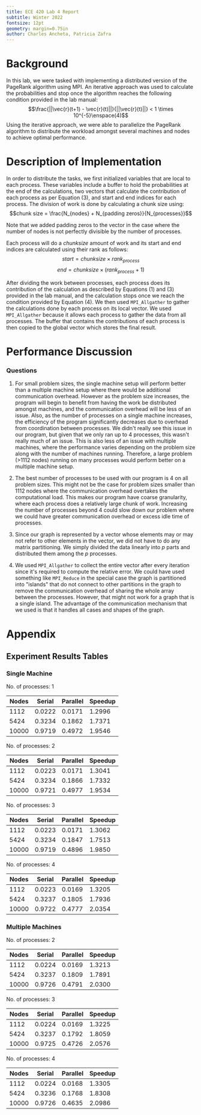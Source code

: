 ```yaml
---
title: ECE 420 Lab 4 Report
subtitle: Winter 2022
fontsize: 12pt
geometry: margin=0.75in
author: Charles Ancheta, Patricia Zafra
---
```


# Background

In this lab, we were tasked with implementing a distributed version of the PageRank algorithm using MPI. An iterative approach was used to calculate the probabilities and stop once the algorithm reaches the following condition provided in the lab manual:
$$\frac{||\vec{r}(t+1) - \vec{r}(t)||}{||\vec{r}(t)||} < 1 \times 10^{-5}\enspace(4)$$
Using the iterative approach, we were able to parallelize the PageRank algorithm to distribute the workload amongst several machines and nodes to achieve optimal performance.

# Description of Implementation

In order to distribute the tasks, we first initialized variables that are local to each process. These variables include a buffer to hold the probabilities at the end of the calculations, two vectors that calculate the contribution of each process as per Equation (3), and start and end indices for each process. The division of work is done by calculating a chunk size using:
$$chunk size = \frac{N_{nodes} + N_{padding zeros}}{N_{processes}}$$

Note that we added padding zeros to the vector in the case where the number of nodes is not perfectly divisible by the number of processes.

Each process will do a $chunksize$ amount of work and its start and end indices are calculated using their rank as follows:
$$start = chunksize \times rank_{process}$$
$$end = chunksize \times ({rank_{process} + 1})$$

After dividing the work between processes, each process does its contribution of the calculation as described by Equations (1) and (3) provided in the lab manual, and the calculation stops once we reach the condition provided by Equation (4). We then used `MPI_Allgather` to gather the calculations done by each process on its local vector. We used `MPI_Allgather` because it allows each process to gather the data from all processes. The buffer that contains the contributions of each process is then copied to the global vector which stores the final result.

# Performance Discussion

### Questions

1.  For small problem sizes, the single machine setup will perform better than a multiple machine setup where there would be additional communication overhead. However as the problem size increases, the program will begin to benefit from having the work be distributed amongst machines, and the communication overhead will be less of an issue. Also, as the number of processes on a single machine increases, the efficiency of the program significantly decreases due to overhead from coordination between processes. We didn't really see this issue in our program, but given that we only ran up to 4 processes, this wasn't really much of an issue. This is also less of an issue with multiple machines, where the performance varies depending on the problem size along with the number of machines running. Therefore, a large problem (>1112 nodes) running on many processes would perform better on a multiple machine setup.

2.  The best number of processes to be used with our program is 4 on all problem sizes. This might not be the case for problem sizes smaller than 1112 nodes where the communication overhead overtakes the computational load. This makes our program have coarse granularity, where each process does a relatively large chunk of work. Increasing the number of processes beyond 4 could slow down our problem where we could have greater communication overhead or excess idle time of processes.

3.  Since our graph is represented by a vector whose elements may or may not refer to other elements in the vector, we did not have to do any matrix partitioning. We simply divided the data linearly into $p$ parts and distributed them among the $p$ processes.

4.  We used `MPI_Allgather` to collect the entire vector after every iteration since it's required to compute the relative error. We could have used something like `MPI_Reduce` in the special case the graph is partitioned into "islands" that do not connect to other partitions in the graph to remove the communication overhead of sharing the whole array between the processes. However, that might not work for a graph that is a single island. The advantage of the communication mechanism that we used is that it handles all cases and shapes of the graph.

# Appendix

## Experiment Results Tables

### Single Machine

No. of processes: 1

| Nodes | Serial | Parallel | Speedup |
| ----- | ------ | -------- | ------- |
| 1112  | 0.0222 | 0.0171   | 1.2996  |
| 5424  | 0.3234 | 0.1862   | 1.7371  |
| 10000 | 0.9719 | 0.4972   | 1.9546  |

No. of processes: 2

| Nodes | Serial | Parallel | Speedup |
| ----- | ------ | -------- | ------- |
| 1112  | 0.0223 | 0.0171   | 1.3041  |
| 5424  | 0.3234 | 0.1866   | 1.7332  |
| 10000 | 0.9721 | 0.4977   | 1.9534  |

No. of processes: 3

| Nodes | Serial | Parallel | Speedup |
| ----- | ------ | -------- | ------- |
| 1112  | 0.0223 | 0.0171   | 1.3062  |
| 5424  | 0.3234 | 0.1847   | 1.7513  |
| 10000 | 0.9719 | 0.4896   | 1.9850  |

No. of processes: 4

| Nodes | Serial | Parallel | Speedup |
| ----- | ------ | -------- | ------- |
| 1112  | 0.0223 | 0.0169   | 1.3205  |
| 5424  | 0.3237 | 0.1805   | 1.7936  |
| 10000 | 0.9722 | 0.4777   | 2.0354  |

### Multiple Machines

No. of processes: 2

| Nodes | Serial | Parallel | Speedup |
| ----- | ------ | -------- | ------- |
| 1112  | 0.0224 | 0.0169   | 1.3213  |
| 5424  | 0.3237 | 0.1809   | 1.7891  |
| 10000 | 0.9726 | 0.4791   | 2.0300  |

No. of processes: 3

| Nodes | Serial | Parallel | Speedup |
| ----- | ------ | -------- | ------- |
| 1112  | 0.0224 | 0.0169   | 1.3225  |
| 5424  | 0.3237 | 0.1792   | 1.8059  |
| 10000 | 0.9725 | 0.4726   | 2.0576  |

No. of processes: 4

| Nodes | Serial | Parallel | Speedup |
| ----- | ------ | -------- | ------- |
| 1112  | 0.0224 | 0.0168   | 1.3305  |
| 5424  | 0.3236 | 0.1768   | 1.8308  |
| 10000 | 0.9726 | 0.4635   | 2.0986  |
